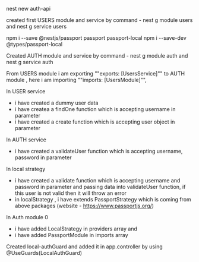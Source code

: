 nest new auth-api

<!-- Users creation  -->
created first USERS module and service by command - nest g module users and nest g service users

<!-- install these packages for verification -->
npm i --save @nestjs/passport passport passport-local
npm i --save-dev @types/passport-local

<!-- Auth Creation -->
Created AUTH module and service by command - nest g module auth and nest g service auth

From USERS module i am exporting   ""exports: [UsersService]""    to     AUTH module , here i am importing   ""imports: [UsersModule]"",

In USER service
   - i have created a dummy user data 
   - i have createa a findOne function which is accepting username in parameter
   - i have created a create function which is accepting user object in parameter

In AUTH service
   - i have created a validateUser function which is accepting username, password in parameter

In local strategy
   - i have created a validate function which is accepting username and password in parameter and passing data into validateUser function, if this user is not valid then it will throw an error
   - in localStrategy , i have extends PassportStrategy  which is coming from  above packages (website - https://www.passportjs.org/)

In Auth module 0
   - i have added LocalStrategy in providers array and 
   - i have added PassportModule in imports array

Created local-authGuard and added it in app.controller by using @UseGuards(LocalAuthGuard)

